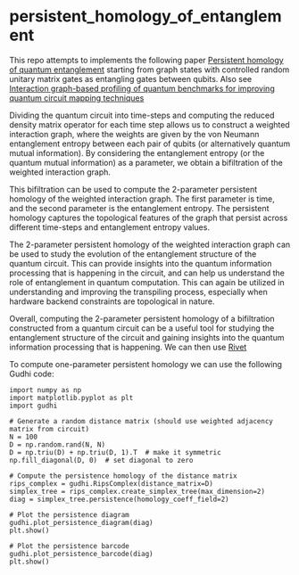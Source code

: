 # persistent_homology_of_entanglement
This repo attempts to implements the following paper [Persistent homology of quantum entanglement](https://arxiv.org/abs/2110.10214) starting from graph states with controlled random unitary matrix gates as entangling gates between qubits. Also see [Interaction graph-based profiling of quantum benchmarks for improving quantum circuit mapping techniques](https://arxiv.org/abs/2212.06640)

Dividing the quantum circuit into time-steps and computing the reduced density matrix operator for each time step allows us to construct a weighted interaction graph, where the weights are given by the von Neumann entanglement entropy between each pair of qubits (or alternatively quantum mutual information). By considering the entanglement entropy (or the quantum mutual information) as a parameter, we obtain a bifiltration of the weighted interaction graph.

This bifiltration can be used to compute the 2-parameter persistent homology of the weighted interaction graph. The first parameter is time, and the second parameter is the entanglement entropy. The persistent homology captures the topological features of the graph that persist across different time-steps and entanglement entropy values.

The 2-parameter persistent homology of the weighted interaction graph can be used to study the evolution of the entanglement structure of the quantum circuit. This can provide insights into the quantum information processing that is happening in the circuit, and can help us understand the role of entanglement in quantum computation. This can again be utilized in understanding and improving the transpiling process, especially when hardware backend constraints are topological in nature. 

Overall, computing the 2-parameter persistent homology of a bifiltration constructed from a quantum circuit can be a useful tool for studying the entanglement structure of the circuit and gaining insights into the quantum information processing that is happening. We can then use [Rivet](https://github.com/rivetTDA/rivet)

To compute one-parameter persistent homology we can use the following Gudhi code:

```
import numpy as np
import matplotlib.pyplot as plt
import gudhi

# Generate a random distance matrix (should use weighted adjacency matrix from circuit)
N = 100
D = np.random.rand(N, N)
D = np.triu(D) + np.triu(D, 1).T  # make it symmetric
np.fill_diagonal(D, 0)  # set diagonal to zero

# Compute the persistence homology of the distance matrix
rips_complex = gudhi.RipsComplex(distance_matrix=D)
simplex_tree = rips_complex.create_simplex_tree(max_dimension=2)
diag = simplex_tree.persistence(homology_coeff_field=2)

# Plot the persistence diagram
gudhi.plot_persistence_diagram(diag)
plt.show()

# Plot the persistence barcode
gudhi.plot_persistence_barcode(diag)
plt.show()
```
